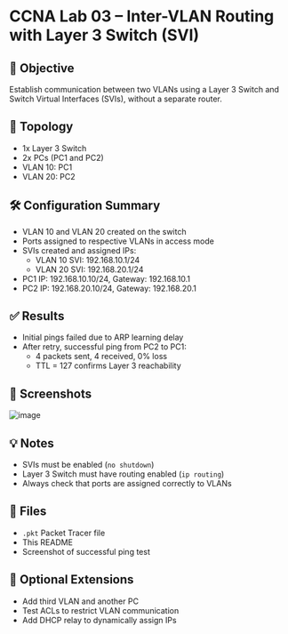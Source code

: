 # CCNA Lab 03 – Inter-VLAN Routing with Layer 3 Switch (SVI)

## 🧠 Objective
Establish communication between two VLANs using a Layer 3 Switch and Switch Virtual Interfaces (SVIs), without a separate router.

## 🧱 Topology
- 1x Layer 3 Switch  
- 2x PCs (PC1 and PC2)  
- VLAN 10: PC1  
- VLAN 20: PC2  

## 🛠️ Configuration Summary
- VLAN 10 and VLAN 20 created on the switch
- Ports assigned to respective VLANs in access mode
- SVIs created and assigned IPs:
  - VLAN 10 SVI: 192.168.10.1/24
  - VLAN 20 SVI: 192.168.20.1/24
- PC1 IP: 192.168.10.10/24, Gateway: 192.168.10.1  
- PC2 IP: 192.168.20.10/24, Gateway: 192.168.20.1  

## ✅ Results
- Initial pings failed due to ARP learning delay  
- After retry, successful ping from PC2 to PC1:
  - 4 packets sent, 4 received, 0% loss
  - TTL = 127 confirms Layer 3 reachability  

## 📸 Screenshots
![image](https://github.com/user-attachments/assets/05a1cbe9-e5c0-44ed-8090-a2769d095f2c)


## 💡 Notes
- SVIs must be enabled (`no shutdown`)
- Layer 3 Switch must have routing enabled (`ip routing`)
- Always check that ports are assigned correctly to VLANs

## 📂 Files
- `.pkt` Packet Tracer file
- This README
- Screenshot of successful ping test

## 🧩 Optional Extensions
- Add third VLAN and another PC  
- Test ACLs to restrict VLAN communication  
- Add DHCP relay to dynamically assign IPs
